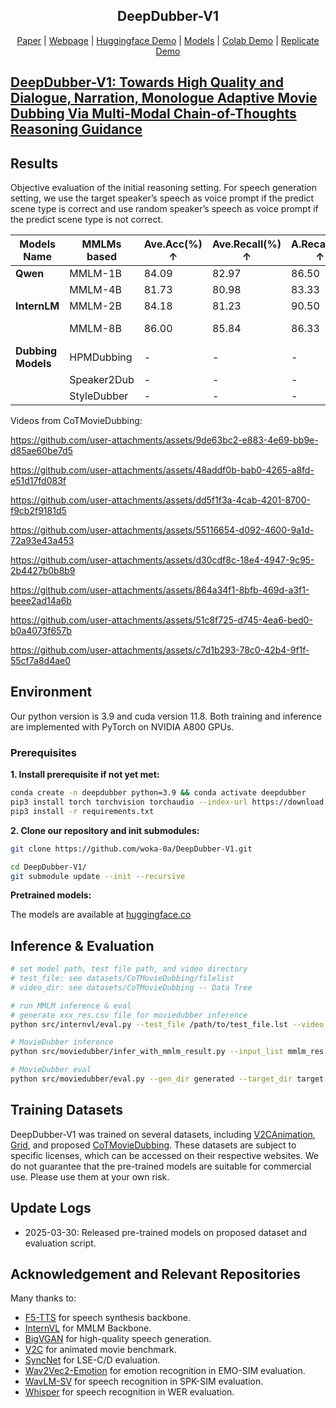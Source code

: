 <div align="center">
<p align="center">
  <h2>DeepDubber-V1</h2>
  <a href="https://arxiv.org/abs/xxxx.xxxx">Paper</a> | <a href="https://woka-0a.github.io/DeepDubber-V1/">Webpage</a> | <a href="https://huggingface.co/spaces/woak-oa/Deepdubber-V1">Huggingface Demo</a> | <a href="https://huggingface.co/woak-oa/DeepDubber-V1/tree/main">Models</a> | <a href="https://colab.research.google.com/drive/1IiajkCoXkmpPX1Ajt59drZfu97m5Xw6A?usp=sharing">Colab Demo</a> | <a href="https://replicate.com/woka-0a/deepdubber-v1">Replicate Demo</a> 
</p>
</div>

## [DeepDubber-V1: Towards High Quality and Dialogue, Narration, Monologue Adaptive Movie Dubbing Via Multi-Modal Chain-of-Thoughts Reasoning Guidance](https://woka-0a.github.io/DeepDubber-V1/)

## Results

Objective evaluation of the initial reasoning setting. 
For speech generation setting, we use the target speaker’s speech as voice prompt if the predict scene type is correct and use random speaker’s speech as voice prompt if the predict scene type is not correct.

| Models Name  | MMLMs based    | Ave.Acc(%) ↑ | Ave.Recall(%) ↑ | A.Recall(%) ↑ | B.Recall(%) ↑ | C.Recall(%) ↑ | SPK-SIM(%) ↑ | WER(%) ↓ | MCD ↓ | MCD-SL ↓ |
|--------------|----------------|--------------|-----------------|---------------|---------------|---------------|---------------|-----------|--------|----------|
| **Qwen** | MMLM-1B  | 84.09        | 82.97           | 86.50         | 68.40         | 94.00         | 83.17         | 23.60     | 8.59   | 8.60     |
|              | MMLM-4B  | 81.73        | 80.98           | 83.33         | 75.20         | 84.40         | 83.34         | 23.41     | 8.53   | 8.53     |
| **InternLM** | MMLM-2B  | 84.18        | 81.23           | 90.50         | 59.20         | 94.00         | 82.97         | 23.20     | 8.54   | 8.54     |
|              | MMLM-8B  | 86.00        | 85.84           | 86.33         | 73.20         | 98.00         | 83.42 (+30.28%) | 23.20 (+55.70%)    | 8.54 (+0.93%)   | 8.54 (+3.94%)    |
| **Dubbing Models** | HPMDubbing | -            | -               | -             | -             | -             | 61.06         | 199.40    | 8.82   | 11.88    |
|              | Speaker2Dub | -            | -               | -             | -             | -             | 61.73         | 84.42     | 8.75   | 10.78    |
|              | StyleDubber | -            | -               | -             | -             | -             | 64.03         | 52.69     | 8.62   | 8.89     |

Videos from CoTMovieDubbing:

https://github.com/user-attachments/assets/9de63bc2-e883-4e69-bb9e-d85ae60be7d5

https://github.com/user-attachments/assets/48addf0b-bab0-4265-a8fd-e51d17fd083f

https://github.com/user-attachments/assets/dd5f1f3a-4cab-4201-8700-f9cb2f9181d5

https://github.com/user-attachments/assets/55116654-d092-4600-9a1d-72a93e43a453

https://github.com/user-attachments/assets/d30cdf8c-18e4-4947-9c95-2b4427b0b8b9

https://github.com/user-attachments/assets/864a34f1-8bfb-469d-a3f1-beee2ad14a6b

https://github.com/user-attachments/assets/51c8f725-d745-4ea6-bed0-b0a4073f657b

https://github.com/user-attachments/assets/c7d1b293-78c0-42b4-9f1f-55cf7a8d4ae0

<!-- Videos from V2CAnimation:

https://github.com/user-attachments/assets/5d78401e-efc6-4034-b66b-047aad129338

Videos from Proposed CoTMovieDubbing Dataset:

https://github.com/user-attachments/assets/58ab9155-c088-44f8-be5e-1967e01a94bc

Videos from Grid:

https://github.com/user-attachments/assets/360893bd-6e06-470f-b6f2-0ef723cb8dc7 -->

<!-- For more results, visit https://xxxxx.com/DeepDubber-V1/video_main.html. -->

## Environment

Our python version is 3.9 and cuda version 11.8. Both training and inference are implemented with PyTorch on NVIDIA A800 GPUs.

### Prerequisites

**1. Install prerequisite if not yet met:**

```bash
conda create -n deepdubber python=3.9 && conda activate deepdubber
pip3 install torch torchvision torchaudio --index-url https://download.pytorch.org/whl/cu118
pip3 install -r requirements.txt
```

**2. Clone our repository and init submodules:**

```bash
git clone https://github.com/woka-0a/DeepDubber-V1.git

cd DeepDubber-V1/
git submodule update --init --recursive
```

**Pretrained models:**

The models are available at [huggingface.co](https://huggingface.co/woak-oa/DeepDubber-V1/tree/main)

## Inference & Evaluation

```bash
# set model path, test file path, and video directory
# test_file: see datasets/CoTMovieDubbing/filelist
# video_dir: see datasets/CoTMovieDubbing -- Data Tree

# run MMLM inference & eval
# generate xxx_res.csv file for moviedubber inference
python src/internvl/eval.py --test_file /path/to/test_file.lst --video_dir /path/to/video_dir

# MovieDubber inference
python src/moviedubber/infer_with_mmlm_result.py --input_list mmlm_res.csv --ref_spk_list datasets/CoTMovieDubbing/filelist/cot_spk_for_speech_gen.lst

# MovieDubber eval
python src/moviedubber/eval.py --gen_dir generated --target_dir target
```

## Training Datasets

DeepDubber-V1 was trained on several datasets, including [V2CAnimation](https://github.com/chenqi008/V2C), [Grid](https://paperswithcode.com/dataset/grid), and proposed [CoTMovieDubbing](https://github.com/woka-0a/DeepDubber-V1/tree/main/datasets/CoTMovieDubbing). These datasets are subject to specific licenses, which can be accessed on their respective websites. We do not guarantee that the pre-trained models are suitable for commercial use. Please use them at your own risk.

## Update Logs

- 2025-03-30: Released pre-trained models on proposed dataset and evaluation script.

## Acknowledgement and Relevant Repositories

Many thanks to:

- [F5-TTS](https://github.com/SWivid/F5-TTS) for speech synthesis backbone.
- [InternVL](https://github.com/OpenGVLab/InternVL) for MMLM Backbone.
- [BigVGAN](https://github.com/NVIDIA/BigVGAN) for high-quality speech generation.
- [V2C](https://github.com/chenqi008/V2C) for animated movie benchmark.
- [SyncNet](https://github.com/joonson/syncnet_python) for LSE-C/D evaluation.
- [Wav2Vec2-Emotion](https://huggingface.co/audeering/wav2vec2-large-robust-12-ft-emotion-msp-dim) for emotion recognition in EMO-SIM evaluation.
- [WavLM-SV](https://huggingface.co/microsoft/wavlm-base-plus-sv) for speech recognition in SPK-SIM evaluation.
- [Whisper](https://huggingface.co/openai/whisper-large-v3-turbo) for speech recognition in WER evaluation.

<!-- ## Star History

[![Star History Chart](https://api.star-history.com/svg?repos=woka-0a/DeepDubber-V1&type=Date)](https://www.star-history.com/#woka-0a/DeepDubber-V1&Date) -->

